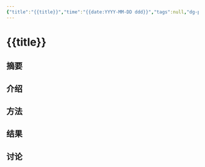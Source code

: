 ```yaml
---
{"title":"{{title}}","time":"{{date:YYYY-MM-DD ddd}}","tags":null,"dg-publish":true,"影响因子":null,"发表年份":[],"文献类型":null,"期刊":null,"permalink":"/000 inbox/020 模板/022 评价模板/L模板/","dgPassFrontmatter":true,"created":"2025-07-08T21:16:10.152+08:00","updated":"2025-07-15T21:30:18.122+08:00"}
---
```


# {{title}}
## 摘要
## 介绍
## 方法
## 结果
## 讨论












